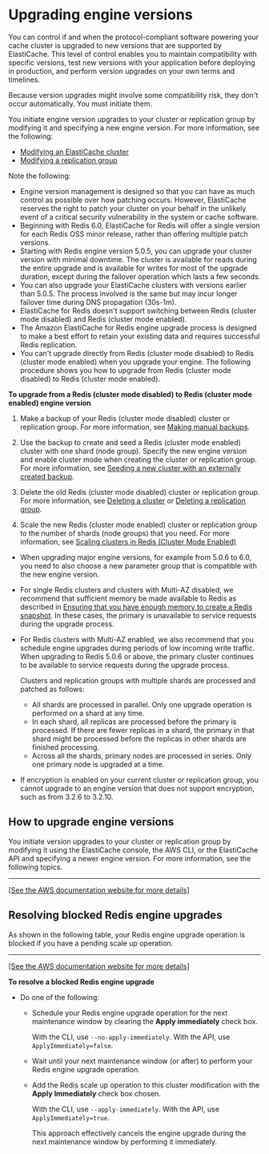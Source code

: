 # Upgrading engine versions<a name="VersionManagement"></a>

You can control if and when the protocol\-compliant software powering your cache cluster is upgraded to new versions that are supported by ElastiCache\. This level of control enables you to maintain compatibility with specific versions, test new versions with your application before deploying in production, and perform version upgrades on your own terms and timelines\.

Because version upgrades might involve some compatibility risk, they don't occur automatically\. You must initiate them\. 

You initiate engine version upgrades to your cluster or replication group by modifying it and specifying a new engine version\. For more information, see the following:
+ [Modifying an ElastiCache cluster](Clusters.Modify.md)
+ [Modifying a replication group](Replication.Modify.md)

Note the following:
+ Engine version management is designed so that you can have as much control as possible over how patching occurs\. However, ElastiCache reserves the right to patch your cluster on your behalf in the unlikely event of a critical security vulnerability in the system or cache software\.
+ Beginning with Redis 6\.0, ElastiCache for Redis will offer a single version for each Redis OSS minor release, rather than offering multiple patch versions\.
+ Starting with Redis engine version 5\.0\.5, you can upgrade your cluster version with minimal downtime\. The cluster is available for reads during the entire upgrade and is available for writes for most of the upgrade duration, except during the failover operation which lasts a few seconds\.
+ You can also upgrade your ElastiCache clusters with versions earlier than 5\.0\.5\. The process involved is the same but may incur longer failover time during DNS propagation \(30s\-1m\)\. 
+ ElastiCache for Redis doesn't support switching between Redis \(cluster mode disabled\) and Redis \(cluster mode enabled\)\.
+ The Amazon ElastiCache for Redis engine upgrade process is designed to make a best effort to retain your existing data and requires successful Redis replication\. 
+ You can't upgrade directly from Redis \(cluster mode disabled\) to Redis \(cluster mode enabled\) when you upgrade your engine\. The following procedure shows you how to upgrade from Redis \(cluster mode disabled\) to Redis \(cluster mode enabled\)\.

**To upgrade from a Redis \(cluster mode disabled\) to Redis \(cluster mode enabled\) engine version**

  1. Make a backup of your Redis \(cluster mode disabled\) cluster or replication group\. For more information, see [Making manual backups](backups-manual.md)\.

  1. Use the backup to create and seed a Redis \(cluster mode enabled\) cluster with one shard \(node group\)\. Specify the new engine version and enable cluster mode when creating the cluster or replication group\. For more information, see [Seeding a new cluster with an externally created backup](backups-seeding-redis.md)\.

  1. Delete the old Redis \(cluster mode disabled\) cluster or replication group\. For more information, see [Deleting a cluster](Clusters.Delete.md) or [Deleting a replication group](Replication.DeletingRepGroup.md)\.

  1. Scale the new Redis \(cluster mode enabled\) cluster or replication group to the number of shards \(node groups\) that you need\. For more information, see [Scaling clusters in Redis \(Cluster Mode Enabled\)](scaling-redis-cluster-mode-enabled.md)
+ When upgrading major engine versions, for example from 5\.0\.6 to 6\.0, you need to also choose a new parameter group that is compatible with the new engine version\.
+ For single Redis clusters and clusters with Multi\-AZ disabled, we recommend that sufficient memory be made available to Redis as described in [Ensuring that you have enough memory to create a Redis snapshot](BestPractices.BGSAVE.md)\. In these cases, the primary is unavailable to service requests during the upgrade process\.
+ For Redis clusters with Multi\-AZ enabled, we also recommend that you schedule engine upgrades during periods of low incoming write traffic\. When upgrading to Redis 5\.0\.6 or above, the primary cluster continues to be available to service requests during the upgrade process\. 

  Clusters and replication groups with multiple shards are processed and patched as follows:
  + All shards are processed in parallel\. Only one upgrade operation is performed on a shard at any time\.
  + In each shard, all replicas are processed before the primary is processed\. If there are fewer replicas in a shard, the primary in that shard might be processed before the replicas in other shards are finished processing\.
  + Across all the shards, primary nodes are processed in series\. Only one primary node is upgraded at a time\.
+ If encryption is enabled on your current cluster or replication group, you cannot upgrade to an engine version that does not support encryption, such as from 3\.2\.6 to 3\.2\.10\.

## How to upgrade engine versions<a name="VersionManagement.HowTo"></a>

You initiate version upgrades to your cluster or replication group by modifying it using the ElastiCache console, the AWS CLI, or the ElastiCache API and specifying a newer engine version\. For more information, see the following topics\.


****  
[\[See the AWS documentation website for more details\]](http://docs.aws.amazon.com/AmazonElastiCache/latest/red-ug/VersionManagement.html)

## Resolving blocked Redis engine upgrades<a name="resolving-blocked-engine-upgrades"></a>

As shown in the following table, your Redis engine upgrade operation is blocked if you have a pending scale up operation\.


****  
[\[See the AWS documentation website for more details\]](http://docs.aws.amazon.com/AmazonElastiCache/latest/red-ug/VersionManagement.html)

**To resolve a blocked Redis engine upgrade**
+ Do one of the following:
  + Schedule your Redis engine upgrade operation for the next maintenance window by clearing the **Apply immediately** check box\. 

    With the CLI, use `--no-apply-immediately`\. With the API, use `ApplyImmediately=false`\.
  + Wait until your next maintenance window \(or after\) to perform your Redis engine upgrade operation\.
  + Add the Redis scale up operation to this cluster modification with the **Apply Immediately** check box chosen\. 

    With the CLI, use `--apply-immediately`\. With the API, use `ApplyImmediately=true`\. 

    This approach effectively cancels the engine upgrade during the next maintenance window by performing it immediately\.